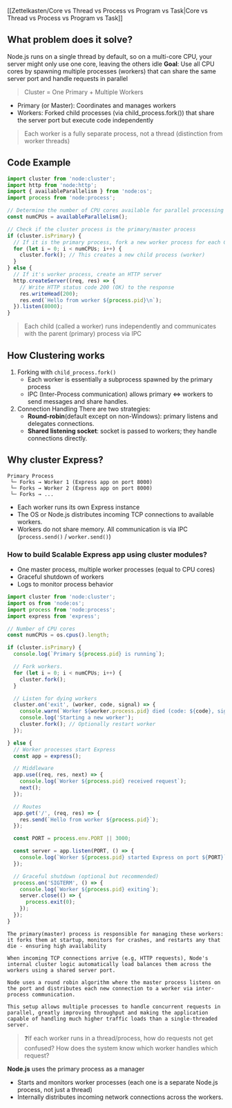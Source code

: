[[Zettelkasten/Core vs Thread vs Process vs Program vs Task|Core vs Thread vs Process vs Program vs Task]]
## What problem does it solve?
Node.js runs on a single thread by default, so on a multi-core CPU, your server might only use one core, leaving the others idle
**Goal**: Use all CPU cores by spawning multiple processes (workers)  that can share the same server port and handle requests in parallel

> Cluster = One Primary + Multiple Workers

- Primary (or Master): Coordinates and manages workers
- Workers: Forked child processes (via child_process.fork()) that share the server port but execute code independently 

> Each worker is a fully separate process, not a thread (distinction from worker threads)

## Code Example
```ts
import cluster from 'node:cluster';
import http from 'node:http';
import { availableParallelism } from 'node:os';
import process from 'node:process';

// Determine the number of CPU cores available for parallel processing
const numCPUs = availableParallelism();

// Check if the cluster process is the primary/master process
if (cluster.isPrimary) {
  // If it is the primary process, fork a new worker process for each CPU core
  for (let i = 0; i < numCPUs; i++) {
    cluster.fork(); // This creates a new child process (worker)
  }
} else {
  // If it's worker process, create an HTTP server
  http.createServer((req, res) => {
    // Write HTTP status code 200 (OK) to the response
    res.writeHead(200);
    res.end(`Hello from worker ${process.pid}\n`);
  }).listen(8000);
}
```

> Each child (called a worker) runs independently and communicates with the parent (primary) process via IPC

## How Clustering works
1. Forking with `child_process.fork()`
	- Each worker is essentially a subprocess spawned by the primary process
	- IPC (Inter-Process communication) allows primary <=> workers to send messages and share handles.
2. Connection Handling
	There are two strategies:
	- **Round-robin**(default except on non-Windows): primary listens and delegates connections.
	- **Shared listening socket**: socket is passed to workers; they handle connections directly.

## Why cluster Express?

```nginx
Primary Process
 └─ Forks → Worker 1 (Express app on port 8000)
 └─ Forks → Worker 2 (Express app on port 8000)
 └─ Forks → ...
```

- Each worker runs its own Express instance
- The OS or Node.js distributes incoming TCP connections to available workers.
- Workers do not share memory. All communication is via IPC (`process.send()` / `worker.send()`)

### How to build Scalable Express app using cluster modules?
- One master process, multiple worker processes (equal to CPU cores) 
- Graceful shutdown of workers
- Logs to monitor process behavior

```ts
import cluster from 'node:cluster';
import os from 'node:os';
import process from 'node:process';
import express from 'express';

// Number of CPU cores
const numCPUs = os.cpus().length;

if (cluster.isPrimary) {
  console.log(`Primary ${process.pid} is running`);

  // Fork workers.
  for (let i = 0; i < numCPUs; i++) {
    cluster.fork();
  }

  // Listen for dying workers
  cluster.on('exit', (worker, code, signal) => {
    console.warn(`Worker ${worker.process.pid} died (code: ${code}, signal: ${signal})`);
    console.log('Starting a new worker');
    cluster.fork(); // Optionally restart worker
  });

} else {
  // Worker processes start Express
  const app = express();

  // Middleware
  app.use((req, res, next) => {
    console.log(`Worker ${process.pid} received request`);
    next();
  });

  // Routes
  app.get('/', (req, res) => {
    res.send(`Hello from worker ${process.pid}`);
  });

  const PORT = process.env.PORT || 3000;

  const server = app.listen(PORT, () => {
    console.log(`Worker ${process.pid} started Express on port ${PORT}`);
  });

  // Graceful shutdown (optional but recommended)
  process.on('SIGTERM', () => {
    console.log(`Worker ${process.pid} exiting`);
    server.close(() => {
      process.exit(0);
    });
  });
}
```

```
The primary(master) process is responsible for managing these workers: it forks them at startup, monitors for crashes, and restarts any that die - ensuring high availability

When incoming TCP connections arrive (e.g, HTTP requests), Node's internal cluster logic automatically load balances them across the workers using a shared server port.  

Node uses a round robin algorithm where the master process listens on the port and distributes each new connection to a worker via inter-process communication.

This setup allows multiple processes to handle concurrent requests in parallel, greatly improving throughput and making the application capable of handling much higher traffic loads than a single-threaded server.
```

> ❓If each worker runs in a thread/process, how do requests not get confused? How does the system know which worker handles which request? 

**Node.js** uses the primary process as a manager
- Starts and monitors worker processes (each one is a separate Node.js process, not just a thread)
- Internally distributes incoming network connections across the workers. 